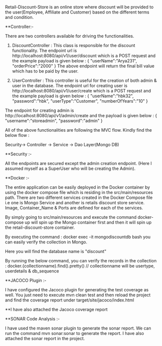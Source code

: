 
Retail-Discount-Store is an online store where discount will be provided to the user(Employee, Affiliate and Customer) based on the different terms and condition.

**Controller:- 

There are two controllers available for driving the functionalities.

1. DiscountController : This class is responsible for the discount functionality.
The endpoint url is http://localhost:8080/api/v1/user/discount which is a POST request and the example payload is given below :
{
    "userName":"Arya231",
    "orderPrice":"2000"
}
The above endpoint will return the final bill value which has to be paid by the user.

2. UserController : This controller is useful for the creation of both admin & user in the database.
The endpoint url for creating user is http://localhost:8080/api/v1/user/create which is a POST request and the example payload is given below :
{
    "userName":"hbk32",
    "password":"hbk",
    "userType":"Customer",
    "numberOfYears":"10"
}

The endpoint for creating admin is http://localhost:8080/api/v1/admin/create
and the payload is given below :
{
    "username":"storeadmin",
    "password":"admin"
}

All of the above functionalities are following the MVC flow. Kindly find the below flow :

Security-> Controller -> Service -> Dao Layer(Mongo DB)

**Security :- 

All the endpoints are secured except the admin creation endpoint. (Here I assumed myself as a SuperUser who will be creating the Admin).


**Docker :- 

The entire application can be easily deployed in the Docker container by using the docker compose file which is residing in the src/main/resources path.
There are two different services created in the Docker Compose file i.e one is Mongo Service and another is retails discount store service.
Image, Container_Name & Ports are defined for each of the services.

By simply going to src/main/resources and execute the command docker-compose up will spin up the Mongo container first and then it will spin up the 
retail-discount-store container.

By executing the command : docker exec -it mongodiscountdb bash
you can easily verify the collection in Mongo.

Here you will find the database name is "discount"

By running the below command, you can verify the records in the collection :
docker.{collectionname}.find().pretty() // collectionname will be usertype, userdetails & db_sequence

**JACOCO Plugin :- 

I have configured the Jacoco plugin for generating the test coverage as well.
You just need to execute mvn clean test and then reload the project and find the coverage report under target/site/jacoco/index.html

**I have also attached the Jacoco coverage report

**SONAR Code Analysis :- 

I have used the maven sonar plugin to generate the sonar report.
We can run the command mvn sonar:sonar to generate the report.
I have also attached the sonar report in the project.



